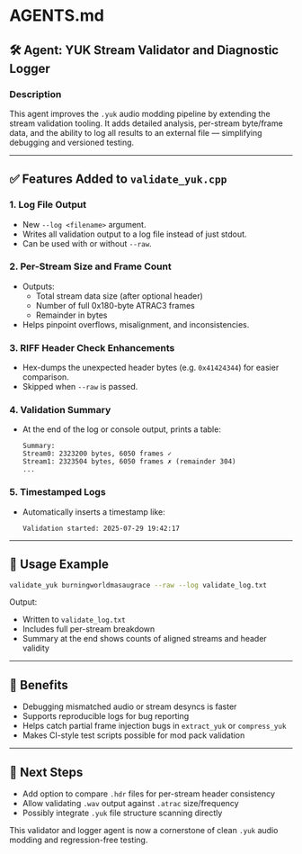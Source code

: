 # AGENTS.md

## 🛠️ Agent: YUK Stream Validator and Diagnostic Logger

### Description
This agent improves the `.yuk` audio modding pipeline by extending the stream validation tooling. It adds detailed analysis, per-stream byte/frame data, and the ability to log all results to an external file — simplifying debugging and versioned testing.

---

## ✅ Features Added to `validate_yuk.cpp`

### 1. **Log File Output**
- New `--log <filename>` argument.
- Writes all validation output to a log file instead of just stdout.
- Can be used with or without `--raw`.

### 2. **Per-Stream Size and Frame Count**
- Outputs:
  - Total stream data size (after optional header)
  - Number of full 0x180-byte ATRAC3 frames
  - Remainder in bytes
- Helps pinpoint overflows, misalignment, and inconsistencies.

### 3. **RIFF Header Check Enhancements**
- Hex-dumps the unexpected header bytes (e.g. `0x41424344`) for easier comparison.
- Skipped when `--raw` is passed.

### 4. **Validation Summary**
- At the end of the log or console output, prints a table:
  ```
  Summary:
  Stream0: 2323200 bytes, 6050 frames ✓
  Stream1: 2323504 bytes, 6050 frames ✗ (remainder 304)
  ...
  ```

### 5. **Timestamped Logs**
- Automatically inserts a timestamp like:
  ```
  Validation started: 2025-07-29 19:42:17
  ```

---

## 🧪 Usage Example

```bash
validate_yuk burningworldmasaugrace --raw --log validate_log.txt
```

Output:
- Written to `validate_log.txt`
- Includes full per-stream breakdown
- Summary at the end shows counts of aligned streams and header validity

---

## 🧠 Benefits

- Debugging mismatched audio or stream desyncs is faster
- Supports reproducible logs for bug reporting
- Helps catch partial frame injection bugs in `extract_yuk` or `compress_yuk`
- Makes CI-style test scripts possible for mod pack validation

---

## 🔄 Next Steps

- Add option to compare `.hdr` files for per-stream header consistency
- Allow validating `.wav` output against `.atrac` size/frequency
- Possibly integrate `.yuk` file structure scanning directly

This validator and logger agent is now a cornerstone of clean `.yuk` audio modding and regression-free testing.